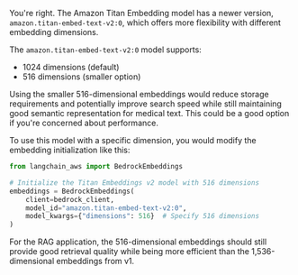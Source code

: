 

You're right. The Amazon Titan Embedding model has a newer version, `amazon.titan-embed-text-v2:0`, which offers more flexibility with different embedding dimensions.

The `amazon.titan-embed-text-v2:0` model supports:
- 1024 dimensions (default)
- 516 dimensions (smaller option)

Using the smaller 516-dimensional embeddings would reduce storage requirements and potentially improve search speed while still maintaining good semantic representation for medical text. This could be a good option if you're concerned about performance.

To use this model with a specific dimension, you would modify the embedding initialization like this:

```python
from langchain_aws import BedrockEmbeddings

# Initialize the Titan Embeddings v2 model with 516 dimensions
embeddings = BedrockEmbeddings(
    client=bedrock_client,
    model_id="amazon.titan-embed-text-v2:0",
    model_kwargs={"dimensions": 516}  # Specify 516 dimensions
)
```

For the RAG application, the 516-dimensional embeddings should still provide good retrieval quality while being more efficient than the 1,536-dimensional embeddings from v1.

